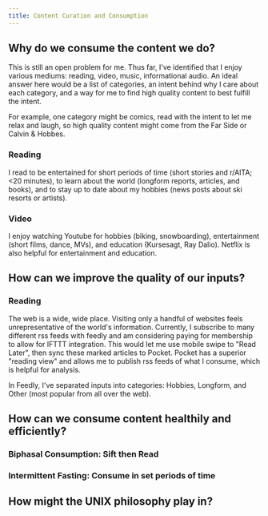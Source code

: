 ```yaml
---
title: Content Curation and Consumption
---
```


## Why do we consume the content we do?

This is still an open problem for me. Thus far, I've identified that I enjoy various mediums:
reading, video, music, informational audio. An ideal answer here would be
a list of categories, an intent behind why I care about each category, and
a way for me to find high quality content to best fulfill the intent. 

For example, one category might be comics, read with the intent to let me relax
and laugh, so high quality content might come from the Far Side or Calvin & Hobbes.

### Reading
I read to be entertained for short periods of time (short stories and r/AITA; <20 minutes),
to learn about the world (longform reports, articles, and books), and to stay up to date
about my hobbies (news posts about ski resorts or artists).

### Video
I enjoy watching Youtube for hobbies (biking, snowboarding), entertainment (short films, dance, MVs), and
education (Kursesagt, Ray Dalio). Netflix is also helpful for entertainment and education.

## How can we improve the quality of our inputs?

### Reading
The web is a wide, wide place. Visiting only a handful of websites feels unrepresentative of
the world's information. Currently, I subscribe to many different rss feeds with feedly and
am considering paying for membership to allow for IFTTT integration. This would let me use
mobile swipe to "Read Later", then sync these marked articles to Pocket. Pocket has a superior
"reading view" and allows me to publish rss feeds of what I consume, which is helpful for analysis.

In Feedly, I've separated inputs into categories: Hobbies, Longform, and Other (most popular from all over the web).

## How can we consume content healthily and efficiently?

### Biphasal Consumption: Sift then Read

### Intermittent Fasting: Consume in set periods of time

## How might the UNIX philosophy play in?
